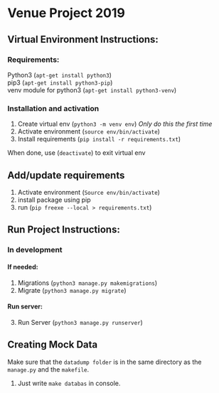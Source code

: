 # Venue Project 2019

## Virtual Environment Instructions:

### Requirements:  
Python3 (`apt-get install python3`)  
pip3 (`apt-get install python3-pip`)  
venv module for python3 (`apt-get install python3-venv`)  

### Installation and activation
1. Create virtual env (`python3 -m venv env`) *Only do this the first time*
2. Activate environment (`source env/bin/activate`)
3. Install requirements (`pip install -r requirements.txt`)

When done, use (`deactivate`) to exit virtual env

## Add/update requirements

1. Activate environment (`Source env/bin/activate`)
2. install package using pip 
3. run (`pip freexe --local > requirements.txt`)

## Run Project Instructions:

### In development
#### If needed:
1. Migrations (`python3 manage.py makemigrations`)
2. Migrate (`python3 manage.py migrate`)
#### Run server:
3. Run Server (`python3 manage.py runserver`)

## Creating Mock Data

Make sure that the `datadump folder` is in the same directory as the `manage.py` and the `makefile`.

1. Just write `make databas` in console.